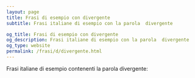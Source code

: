 ```yaml
---
layout: page
title: Frasi di esempio con divergente 
subtitle: Frasi italiane di esempio con la parola  divergente

og_title: Frasi di esempio con divergente 
og_description: Frasi italiane di esempio con la parola  divergente
og_type: website
permalink: /frasi/d/divergente.html
---
```


Frasi italiane di esempio contenenti la parola divergente:


